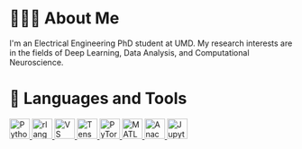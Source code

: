 # 👩🏻‍💻 About Me
I'm an Electrical Engineering PhD student at UMD. My research interests are in the fields of Deep Learning, Data Analysis, and Computational Neuroscience. 

# 🚀 Languages and Tools

<p align="left">
  <a href="https://www.python.org/" target="_blank" rel="noreferrer">
    <img src="https://raw.githubusercontent.com/danielcranney/readme-generator/main/public/icons/skills/python-colored.svg" width="36" height="36" alt="Python" />
  </a>
  <a href="https://www.r-project.org/" target="_blank" rel="noreferrer">
    <img src="https://raw.githubusercontent.com/danielcranney/readme-generator/main/public/icons/skills/rlang-colored.svg" width="36" height="36" alt="rlang" />
  </a>
  <a href="https://code.visualstudio.com/" target="_blank" rel="noreferrer">
    <img src="https://raw.githubusercontent.com/danielcranney/readme-generator/main/public/icons/skills/visualstudiocode.svg" width="36" height="36" alt="VS Code" />
  </a>
  <a href="https://www.tensorflow.org/" target="_blank" rel="noreferrer">
    <img src="https://raw.githubusercontent.com/danielcranney/readme-generator/main/public/icons/skills/tensorflow-colored.svg" width="36" height="36" alt="TensorFlow" />
  </a>
  <a href="https://pytorch.org/" target="_blank" rel="noreferrer">
    <img src="https://raw.githubusercontent.com/danielcranney/readme-generator/main/public/icons/skills/pytorch-colored.svg" width="36" height="36" alt="PyTorch" />
  </a>
  <a href="https://www.mathworks.com/products/matlab.html" target="_blank" rel="noreferrer">
    <img src="https://camo.githubusercontent.com/9cf1b8b68ba0d88163810d53aaae04fc0df16b1f196152a15cf3eed64c9336c2/68747470733a2f2f63646e2e6a7364656c6976722e6e65742f67682f64657669636f6e732f64657669636f6e2f69636f6e732f6d61746c61622f6d61746c61622d6f726967696e616c2e737667" width="36" height="36" alt="MATLAB" />
  </a>
  <a href="https://www.anaconda.com/" target="_blank" rel="noreferrer">
    <img src="https://camo.githubusercontent.com/a7788e074a00b2faa78a3d5d74a643522dcbb5d7267a96a3648f2b772d95702f/68747470733a2f2f63646e2e6a7364656c6976722e6e65742f67682f64657669636f6e732f64657669636f6e2f69636f6e732f616e61636f6e64612f616e61636f6e64612d6f726967696e616c2e737667" width="36" height="36" alt="Anaconda" />
  </a>
  <a href="https://jupyter.org/" target="_blank" rel="noreferrer">
    <img src="https://camo.githubusercontent.com/cbea6d07c4194169f76dd7092b3aecc9ca5a02312cd96dee14141ae9005b26fe/68747470733a2f2f63646e2e6a7364656c6976722e6e65742f67682f64657669636f6e732f64657669636f6e2f69636f6e732f6a7570797465722f6a7570797465722d6f726967696e616c2d776f72646d61726b2e737667" width="36" height="36" alt="Jupyter" />
  </a>
</p>
